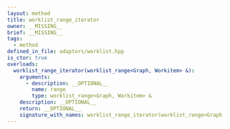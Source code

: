 ```yaml
---
layout: method
title: worklist_range_iterator
owner: __MISSING__
brief: __MISSING__
tags:
  - method
defined_in_file: adaptors/worklist.hpp
is_ctor: true
overloads:
  worklist_range_iterator(worklist_range<Graph, Workitem> &):
    arguments:
      - description: __OPTIONAL__
        name: range
        type: worklist_range<Graph, Workitem> &
    description: __OPTIONAL__
    return: __OPTIONAL__
    signature_with_names: worklist_range_iterator(worklist_range<Graph, Workitem> & range)
---
```

